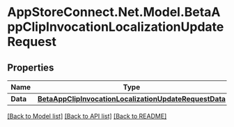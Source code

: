 # AppStoreConnect.Net.Model.BetaAppClipInvocationLocalizationUpdateRequest

## Properties

Name | Type | Description | Notes
------------ | ------------- | ------------- | -------------
**Data** | [**BetaAppClipInvocationLocalizationUpdateRequestData**](BetaAppClipInvocationLocalizationUpdateRequestData.md) |  | 

[[Back to Model list]](../README.md#documentation-for-models) [[Back to API list]](../README.md#documentation-for-api-endpoints) [[Back to README]](../README.md)

